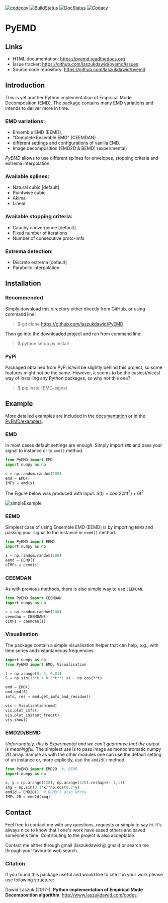 [![codecov](https://codecov.io/gh/laszukdawid/PyEMD/branch/master/graph/badge.svg)](https://codecov.io/gh/laszukdawid/PyEMD)
[![BuildStatus](https://travis-ci.org/laszukdawid/PyEMD.png?branch=master)](https://travis-ci.org/laszukdawid/PyEMD)
[![DocStatus](https://readthedocs.org/projects/pyemd/badge/?version=latest)](https://pyemd.readthedocs.io/)
[![Codacy](https://api.codacy.com/project/badge/Grade/5385d5ddc8e84908bd4e38f325443a21)](https://www.codacy.com/app/laszukdawid/PyEMD?utm_source=github.com&utm_medium=referral&utm_content=laszukdawid/PyEMD&utm_campaign=badger)

# PyEMD

## Links

-   HTML documentation: <https://pyemd.readthedocs.org>
-   Issue tracker: <https://github.com/laszukdawid/pyemd/issues>
-   Source code repository: <https://github.com/laszukdawid/pyemd>

## Introduction

This is yet another Python implementation of Empirical Mode
Decomposition (EMD). The package contains many EMD variations and
intends to deliver more in time.

### EMD variations:
* Ensemble EMD (EEMD),
* "Complete Ensemble EMD" (CEEMDAN)
* different settings and configurations of vanilla EMD.
* Image decomposition (EMD2D & BEMD) (experimental)

*PyEMD* allows to use different splines for envelopes, stopping criteria
and extrema interpolation.

### Available splines:
* Natural cubic [default]
* Pointwise cubic
* Akima
* Linear

### Available stopping criteria:
* Cauchy convergence [default]
* Fixed number of iterations
* Number of consecutive proto-imfs

### Extrema detection:
* Discrete extrema [default]
* Parabolic interpolation

## Installation

### Recommended

Simply download this directory either directly from GitHub, or using
command line:

> \$ git clone <https://github.com/laszukdawid/PyEMD>

Then go into the downloaded project and run from command line:

> \$ python setup.py install

### PyPi

Packaged obtained from PyPi is/will be slightly behind this project, so
some features might not be the same. However, it seems to be the
easiest/nicest way of installing any Python packages, so why not this
one?

> \$ pip install EMD-signal

## Example

More detailed examples are included in the
[documentation](https://pyemd.readthedocs.io/en/latest/examples.html) or
in the
[PyEMD/examples](https://github.com/laszukdawid/PyEMD/tree/master/example).

### EMD

In most cases default settings are enough. Simply import `EMD` and pass
your signal to instance or to `emd()` method.

```python
from PyEMD import EMD
import numpy as np

s = np.random.random(100)
emd = EMD()
IMFs = emd(s)
```

The Figure below was produced with input:
$S(t) = cos(22 \pi t^2) + 6t^2$

![simpleExample](https://github.com/laszukdawid/PyEMD/raw/master/example/simple_example.png?raw=true)

### EEMD

Simplest case of using Ensemble EMD (EEMD) is by importing `EEMD` and
passing your signal to the instance or `eemd()` method.

```python
from PyEMD import EEMD
import numpy as np

s = np.random.random(100)
eemd = EEMD()
eIMFs = eemd(s)
```

### CEEMDAN

As with previous methods, there is also simple way to use `CEEMDAN`.

```python
from PyEMD import CEEMDAN
import numpy as np

s = np.random.random(100)
ceemdan = CEEMDAN()
cIMFs = ceemdan(s)
```

### Visualisation

The package contain a simple visualisation helper that can help, e.g., with time series and instantaneous frequencies.

```python
import numpy as np
from PyEMD import EMD, Visualisation

t = np.arange(0, 3, 0.01)
S = np.sin(13*t + 0.2*t**1.4) - np.cos(3*t)

emd = EMD()
emd.emd(S)
imfs, res = emd.get_imfs_and_residue()

vis = Visulisation(emd)
vis.plot_imfs()
vis.plot_instant_freq(t)
vis.show()
```

### EMD2D/BEMD

*Unfortunately, this is Experimental and we can't guarantee that the output is meaningful.*
The simplest use is to pass image as monochromatic numpy 2D array. Sample as
with the other modules one can use the default setting of an instance or, more explicitly,
use the `emd2d()` method.

```python
from PyEMD import EMD2D  #, BEMD
import numpy as np

x, y = np.arange(128), np.arange(128).reshape((-1,1))
img = np.sin(0.1*x)*np.cos(0.2*y)
emd2d = EMD2D()  # BEMD() also works
IMFs_2D = emd2d(img)
```

## Contact

Feel free to contact me with any questions, requests or simply to say
*hi*. It's always nice to know that I one's work have eased others and saved
someone's time. Contributing to the project is also acceptable.

Contact me either through gmail (laszukdawid @ gmail) or search me through your
favourite web search.

### Citation

If you found this package useful and would like to cite it in your work
please use following structure:

Dawid Laszuk (2017-), **Python implementation of Empirical Mode
Decomposition algorithm**. <http://www.laszukdawid.com/codes>.
